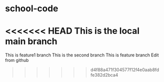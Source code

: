 # school-code
<<<<<<< HEAD
This is the local main branch
=======

This is feature1 branch
This is the second branch
This is feature branch 
Edit from github

>>>>>>> d4f88a471f304577f12f4e0aab8fdfe382d2bca4
